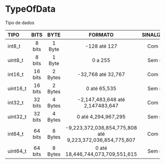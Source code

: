 # TypeOfData
Tipo de dados

| TIPO | BITS | BYTE | FORMATO | SINALIZACAO |
| :--- | :---: | :---: | :---: | :---: |
| int8_t | 8 bits | 1 Byte | -128 até 127 | Com sinal |
| uint8_t | 8 bits | 1 Byte | 0 a 255 | Sem sinal |
| int16_t | 16 bits | 2 Bytes | -32,768 até 32,767 | Com sinal |
| uint16_t | 16 bits | 2 Bytes | 0 até 65,535 | Sem sinal |
| int32_t | 32 bits | 4 Bytes | -2,147,483,648 até 2,147483,647 | Com sinal |
| uint32_t | 32 bits | 4 Bytes | 0 até 4,294,967,295 | Sem sinal |
| int64_t | 64 bits | 8 Bytes | -9,223,372,036,854,775,808 até 9,223,372,036,854,775,807 | Com sinal |
| uint64_t | 64 bits | 8 Bytes | 0 até 18,446,744,073,709,551,615 | Sem sinal |
